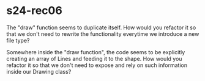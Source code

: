 # s24-rec06

The "draw" function seems to duplicate itself. How would you refactor it so that we don't need to rewrite the functionality everytime we introduce a new file type?

Somewhere inside the "draw function", the code seems to be explicitly creating an array of Lines and feeding it to the shape. How would you refactor it so that we don't need to expose and rely on such information inside our Drawing class?